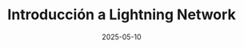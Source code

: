 ---
title: "Introducción a Lightning Network"
date: "2025-05-10"
duration: "1h 15m"
description: "Clase base sobre cómo funciona Lightning y sus aplicaciones."
image: "/Lightning.webp"
file: "video2.mp4"
---